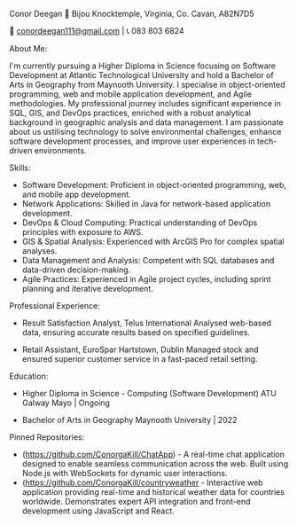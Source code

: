 Conor Deegan
📍 Bijou Knocktemple, Virginia, Co. Cavan, A82N7D5

📧 conordeegan111@gmail.com | 📞 083 803 6824

About Me:

I'm currently pursuing a Higher Diploma in Science focusing on Software Development at Atlantic Technological University and hold a Bachelor of Arts in Geography from Maynooth University. I specialise in object-oriented programming, web and mobile application development, and Agile methodologies. My professional journey includes significant experience in SQL, GIS, and DevOps practices, enriched with a robust analytical background in geographic analysis and data management. I am passionate about us ustilising technology to solve environmental challenges, enhance software development processes, and improve user experiences in tech-driven environments.

Skills:

- Software Development: Proficient in object-oriented programming, web, and mobile app development.
- Network Applications: Skilled in Java for network-based application development.
- DevOps & Cloud Computing: Practical understanding of DevOps principles with exposure to AWS.
- GIS & Spatial Analysis: Experienced with ArcGIS Pro for complex spatial analyses.
- Data Management and Analysis: Competent with SQL databases and data-driven decision-making.
- Agile Practices: Experienced in Agile project cycles, including sprint planning and iterative development.

Professional Experience:

- Result Satisfaction Analyst, Telus International
Analysed web-based data, ensuring accurate results based on specified guidelines.

- Retail Assistant, EuroSpar Hartstown, Dublin
Managed stock and ensured superior customer service in a fast-paced retail setting.

Education:
- Higher Diploma in Science - Computing (Software Development)
ATU Galway Mayo | Ongoing

- Bachelor of Arts in Geography
Maynooth University | 2022

Pinned Repositories:
- (https://github.com/ConorgaKill/ChatApp) - A real-time chat application designed to enable seamless communication across the web. Built using Node.js with WebSockets for dynamic user interactions.
- (https://github.com/ConorgaKill/countryweather - Interactive web application providing real-time and historical weather data for countries worldwide. Demonstrates expert API integration and front-end development using JavaScript and React.
